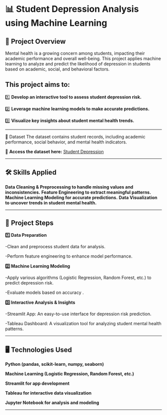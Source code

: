 # 📊 Student Depression Analysis using Machine Learning
## 📌 Project Overview
Mental health is a growing concern among students, impacting their academic performance and overall well-being. This project applies machine learning to analyze and predict the likelihood of depression in students based on academic, social, and behavioral factors.

## This project aims to:

1️⃣ **Develop an interactive tool to assess student depression risk.**

2️⃣ **Leverage machine learning models to make accurate predictions.**

3️⃣ **Visualize key insights about student mental health trends.**

---
📂 Dataset
The dataset contains student records, including academic performance, social behavior, and mental health indicators.

🔗 **Access the dataset here:** [Student Depression](https://drive.google.com/file/d/1guhzoPGmjK3fQIunhPHu65o-VUj4ZK64/view?usp=sharing)  

---

## 🛠️ Skills Applied
**Data Cleaning & Preprocessing to handle missing values and inconsistencies.**
**Feature Engineering to extract meaningful patterns.**
**Machine Learning Modeling for accurate predictions.**
**Data Visualization to uncover trends in student mental health.**

---

## 📜 Project Steps
**1️⃣ Data Preparation**

-Clean and preprocess student data for analysis.

-Perform feature engineering to enhance model performance.

**2️⃣ Machine Learning Modeling**

-Apply various algorithms (Logistic Regression, Random Forest, etc.) to predict depression risk.

-Evaluate models based on accuracy .

**3️⃣ Interactive Analysis & Insights**

-Streamlit App: An easy-to-use interface for depression risk prediction.

-Tableau Dashboard: A visualization tool for analyzing student mental health patterns.

---



## 🖥️ Technologies Used

**Python (pandas, scikit-learn, numpy, seaborn)**

**Machine Learning (Logistic Regression, Random Forest, etc.)**

**Streamlit for app development**

**Tableau for interactive data visualization**

**Jupyter Notebook for analysis and modeling**

---
